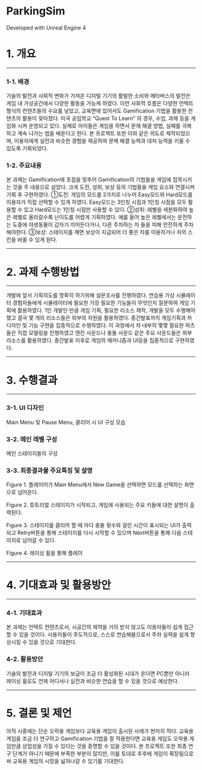 # ParkingSim

Developed with Unreal Engine 4
# 1. 개요
---
### 1-1. 배경
기술의 발전과 사회적 변화가 가져온 디지털 기기의 활발한 소비와 메타버스의 발전은 게임 내 가상공간에서 다양한 활동을 가능케 하였다. 이런 사회적 흐름은 다양한 언택트 형식의 컨텐츠들의 수요를 낳았고, 교육면에 있어서도 Gamification 기법을 활용한 컨텐츠의 활용이 잦아졌다. 미국 공립학교 “Quest To Learn” 의 경우, 수업, 과제 등을 게임화 시켜 운영되고 있다. 실제로 아이들은 게임을 하면서 문제 해결 방법, 실패를 극복하고 계속 나가는 법을 배운다고 한다. 본 프로젝트 또한 이와 같은 의도로 제작되었으며, 이용자에게 실전과 비슷한 경험을 제공하여 문제 해결 능력과 대처 능력을 키울 수 있도록 기획되었다.

### 1-2. 주요내용
본 과제는 Gamification에 초점을 맞추어 Gamification의 기법들을 게임에 접목시키는 것을 주 내용으로 삼았다. 크게 도전, 성취, 보상 등의 기법들을 게임 요소와 연결시켜 기획 후 구현하였다.
①도전: 게임의 모드를 2가지로 나누어 Easy모드와 Hard모드를 이용자가 직접 선택할 수 있게 하였다. Easy모드는 3인칭 시점과 1인칭 시점을 모두 활용할 수 있고 Hard모드는 1인칭 시점만 사용할 수 있다.
②성취: 레벨을 세분화하여 높은 레벨로 올라갈수록 난이도를 어렵게 기획하였다. 예를 들어 높은 레벨에서는 운전하는 도중에 야생동물이 갑자기 끼어든다거나, 다른 주차하는 차 들을 피해 안전하게 주차해야한다.
③보상: 스테이지를 깨면 보상이 지급되어 더 좋은 차를 이용하거나 차의 스킨을 바꿀 수 있게 된다.

---

# 2. 과제 수행방법
---
개발에 앞서 기획의도를 명확히 하기위해 설문조사를 진행하였다. 연습용 가상 시뮬레이터 경험자들에게 시뮬레이터에 필요한 가장 필요한 기능들이 무엇인지 질문하여 게임 기획에 활용하였다.
1인 개발인 만큼 게임 기획, 필요한 리소스 제작, 개발을 모두 수행해야 했고 결국 몇 개의 리소스들은 외부의 자원을 활용하였다. 중간발표까지 게임기획과 차 디자인 및 기능 구현을 집중적으로 수행하였다. 이 과정에서 차 내부의 몇몇 필요한 파츠들은 직접 모델링을 진행하였고 엔진 사운드나 충돌 사운드 같은 주요 사운드들은 외부 리소스를 활용하였다. 중간발표 이후로 게임의 매커니즘과 UI등을 집중적으로 구현하였다.

---

# 3. 수행결과
---
### 3-1. UI 디자인
Main Menu 및 Pause Menu, 클리어 시 UI 구성 모습

### 3-2. 메인 레벨 구성
메인 스테이지들의 구성

### 3-3. 최종결과물 주요특징 및 설명


Figure 1. 플레이어가 Main Menu에서 New Game을 선택하면 모드를 선택하는 화면으로 넘어온다.

Figure 2. 튜토리얼 스테이지가 시작되고, 게임에 사용되는 주요 키들에 대한 설명이 출력된다.

Figure 3. 스테이지를 클리어 할 때 마다 충돌 횟수와 걸린 시간이 표시되는 UI가 출력되고 Retry버튼을 통해 스테이지를 다시 시작할 수 있으며 Next버튼을 통해 다음 스테이지로 넘어갈 수 있다.

Figure 4. 레이싱 휠을 통해 플레이

---

# 4. 기대효과 및 활용방안
---
### 4-1. 기대효과
본 과제는 언택트 컨텐츠로서, 시공간의 제약을 거의 받지 않고도 이용자들이 쉽게 접근할 수 있을 것이다. 사용자들이 주도적으로, 스스로 연습해봄으로서 주차 실력을 쉽게 향상시킬 수 있을 것으로 기대한다.

### 4-2. 활용방안
기술의 발전과 디지털 기기의 보급이 조금 더 활성화된 시대가 온다면 PC뿐만 아니라 레이싱 휠로도 언제 어디서나 실전과 비슷한 연습을 할 수 있을 것으로 예상한다.

---

# 5. 결론 및 제언
아직 시중에는 단순 오락용 게임보다 교육용 게임이 출시된 사례가 현저히 적다. 교육용 게임을 조금 더 연구하고 Gamification 기법을 잘 적용한다면 교육용 게임도 오락용 게임만큼 상업성을 가질 수 있다는 것을 증명할 수 있을 것이다. 본 프로젝트 또한 최종 연구 단계가 아니기 때문에 부족한 부분이 많지만, 이를 토대로 추후에 게임이 확장됨으로써 교육용 게임의 시장을 넓혀나갈 수 있기를 기대한다.
